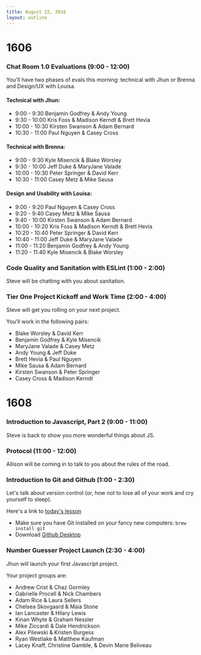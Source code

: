 ```yaml
---
title: August 22, 2016
layout: outline
---
```


# 1606

### Chat Room 1.0 Evaluations (9:00 - 12:00)

You'll have two phases of evals this morning: technical with Jhun or Brenna and Design/UX with Louisa.

#### Technical with Jhun:

* 9:00 - 9:30 Benjamin Godfrey & Andy Young
* 9:30 - 10:00 Kris Foss & Madison Kerndt & Brett Hevia
* 10:00 - 10:30 Kirsten Swanson & Adam Bernard
* 10:30 - 11:00 Paul Nguyen & Casey Cross

#### Technical with Brenna:

* 9:00 - 9:30 Kyle Misencik & Blake Worsley
* 9:30 - 10:00 Jeff Duke & MaryJane Valade
* 10:00 - 10:30 Peter Springer & David Kerr
* 10:30 - 11:00 Casey Metz & Mike Sausa

#### Design and Usability with Louisa:

* 9:00 - 9:20 Paul Nguyen & Casey Cross
* 9:20 - 9:40 Casey Metz & Mike Sausa
* 9:40 - 10:00 Kirsten Swanson & Adam Bernard
* 10:00 - 10:20 Kris Foss & Madison Kerndt & Brett Hevia
* 10:20 - 10:40 Peter Springer & David Kerr
* 10:40 - 11:00 Jeff Duke & MaryJane Valade
* 11:00 - 11:20 Benjamin Godfrey & Andy Young
* 11:20 - 11:40 Kyle Misencik & Blake Worsley

### Code Quality and Sanitation with ESLint (1:00 - 2:00)

Steve will be chatting with you about sanitation.

### Tier One Project Kickoff and Work Time (2:00 - 4:00)

Steve will get you rolling on your next project.

You'll work in the following pairs:

* Blake Worsley & David Kerr
* Benjamin Godfrey & Kyle Misencik
* MaryJane Valade & Casey Metz
* Andy Young & Jeff Duke
* Brett Hevia & Paul Nguyen
* Mike Sausa & Adam Bernard
* Kirsten Swanson & Peter Springer
* Casey Cross & Madison Kerndt

# 1608

### Introduction to Javascript, Part 2 (9:00 - 11:00)

Steve is back to show you more wonderful things about JS.

### Protocol (11:00 - 12:00)

Allison will be coming in to talk to you about the rules of the road.

### Introduction to Git and Github (1:00 - 2:30)

Let's talk about version control (or, how not to lose all of your work and cry yourself to sleep).

Here's a link to [today's lesson](http://frontend.turing.io/lessons/intro-to-git-and-github.html)

- Make sure you have Git installed on your fancy new computers: `brew install git`
- Download [Github Desktop](https://desktop.github.com)

### Number Guesser Project Launch (2:30 - 4:00)

Jhun will launch your first Javascript project.

Your project groups are:

* Andrew Crist & Chaz Gormley
* Gabrielle Procell & Nick Chambers
* Adam Rice & Laura Sellers
* Chelsea Skovgaard & Maia Stone
* Ian Lancaster & Hilary Lewis
* Kinan Whyte & Graham Nessler
* Mike Ziccardi & Dale Hendrickson
* Alex Pilewski & Kristen Burgess
* Ryan Westlake & Matthew Kaufman
* Lacey Knaff, Christine Gamble, & Devin Marie Beliveau
